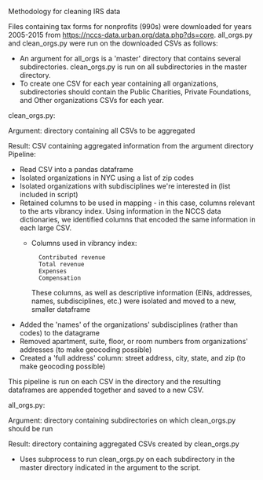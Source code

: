 Methodology for cleaning IRS data

Files containing tax forms for nonprofits (990s) were downloaded for years 2005-2015 from https://nccs-data.urban.org/data.php?ds=core.
all_orgs.py and clean_orgs.py were run on the downloaded CSVs as follows:

- An argument for all_orgs is a 'master' directory that contains several subdirectories. clean_orgs.py is run on all subdirectories in the master directory. 
- To create one CSV for each year containing all organizations, subdirectories should contain the Public Charities, Private Foundations, and Other organizations CSVs for each year.

clean_orgs.py:

Argument: directory containing all CSVs to be aggregated

Result: CSV containing aggregated information from the argument directory
Pipeline:
- Read CSV into a pandas dataframe
- Isolated organizations in NYC using a list of zip codes
- Isolated organizations with subdisciplines we're interested in (list included in script)
- Retained columns to be used in mapping - in this case, columns relevant to the arts vibrancy index. Using information in the NCCS data dictionaries, we identified columns that encoded the same information in each large CSV. 
	- Columns used in vibrancy index:
	
			Contributed revenue
			Total revenue
			Expenses
			Compensation
		These columns, as well as descriptive information (EINs, addresses, names, subdisciplines, etc.) were isolated and moved to a new, smaller dataframe
- Added the 'names' of the organizations' subdisciplines (rather than codes) to the datagrame
- Removed apartment, suite, floor, or room numbers from organizations' addresses (to make geocoding possible)
- Created a 'full address' column: street address, city, state, and zip (to make geocoding possible)

This pipeline is run on each CSV in the directory and the resulting dataframes are appended together and saved to a new CSV.

all_orgs.py:

Argument: directory containing subdirectories on which clean_orgs.py should be run

Result: directory containing aggregated CSVs created by clean_orgs.py

- Uses subprocess to run clean_orgs.py on each subdirectory in the master directory indicated in the argument to the script.
